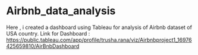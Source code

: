 # Airbnb_data_analysis
Here , i created a dashboard using Tableau for analysis of Airbnb dataset of USA country.
Link for Dashboard : https://public.tableau.com/app/profile/trusha.rana/viz/Airbnbproject1_16976425659810/AirBnbDashboard
